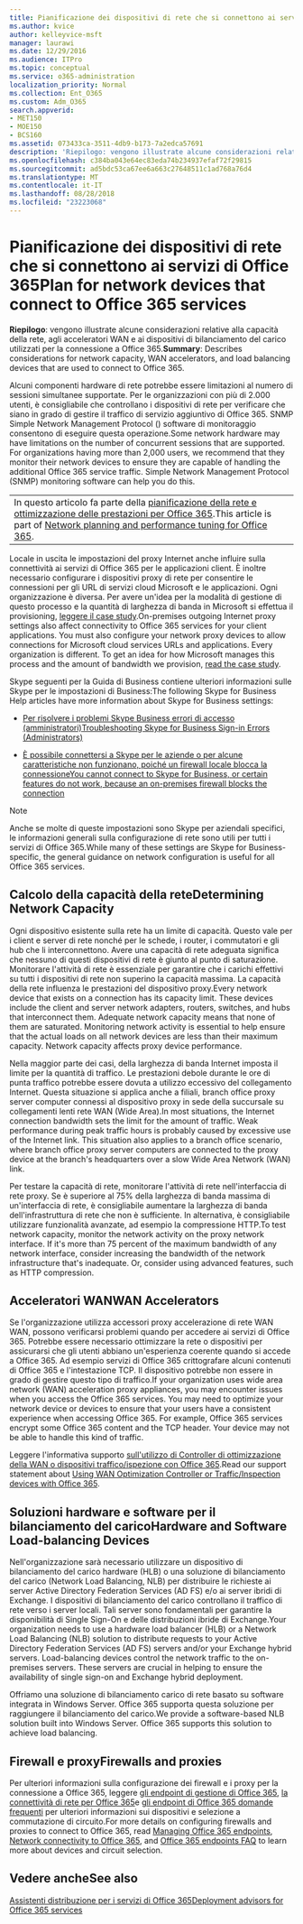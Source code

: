```yaml
---
title: Pianificazione dei dispositivi di rete che si connettono ai servizi di Office 365
ms.author: kvice
author: kelleyvice-msft
manager: laurawi
ms.date: 12/29/2016
ms.audience: ITPro
ms.topic: conceptual
ms.service: o365-administration
localization_priority: Normal
ms.collection: Ent_O365
ms.custom: Adm_O365
search.appverid:
- MET150
- MOE150
- BCS160
ms.assetid: 073433ca-3511-4db9-b173-7a2edca57691
description: 'Riepilogo: vengono illustrate alcune considerazioni relative alla capacità della rete, agli acceleratori WAN e ai dispositivi di bilanciamento del carico utilizzati per la connessione a Office 365.'
ms.openlocfilehash: c384ba043e64ec83eda74b234937efaf72f29815
ms.sourcegitcommit: ad5bdc53ca67ee6a663c27648511c1ad768a76d4
ms.translationtype: MT
ms.contentlocale: it-IT
ms.lasthandoff: 08/28/2018
ms.locfileid: "23223068"
---
```

# <a name="plan-for-network-devices-that-connect-to-office-365-services"></a><span data-ttu-id="582d9-103">Pianificazione dei dispositivi di rete che si connettono ai servizi di Office 365</span><span class="sxs-lookup"><span data-stu-id="582d9-103">Plan for network devices that connect to Office 365 services</span></span>

 <span data-ttu-id="582d9-104">**Riepilogo**: vengono illustrate alcune considerazioni relative alla capacità della rete, agli acceleratori WAN e ai dispositivi di bilanciamento del carico utilizzati per la connessione a Office 365.</span><span class="sxs-lookup"><span data-stu-id="582d9-104">**Summary**: Describes considerations for network capacity, WAN accelerators, and load balancing devices that are used to connect to Office 365.</span></span>
  
<span data-ttu-id="582d9-p101">Alcuni componenti hardware di rete potrebbe essere limitazioni al numero di sessioni simultanee supportate. Per le organizzazioni con più di 2.000 utenti, è consigliabile che controllano i dispositivi di rete per verificare che siano in grado di gestire il traffico di servizio aggiuntivo di Office 365. SNMP Simple Network Management Protocol () software di monitoraggio consentono di eseguire questa operazione.</span><span class="sxs-lookup"><span data-stu-id="582d9-p101">Some network hardware may have limitations on the number of concurrent sessions that are supported. For organizations having more than 2,000 users, we recommend that they monitor their network devices to ensure they are capable of handling the additional Office 365 service traffic. Simple Network Management Protocol (SNMP) monitoring software can help you do this.</span></span>

||
|:-----|
| <span data-ttu-id="582d9-108">In questo articolo fa parte della [pianificazione della rete e ottimizzazione delle prestazioni per Office 365](https://aka.ms/tune).</span><span class="sxs-lookup"><span data-stu-id="582d9-108">This article is part of [Network planning and performance tuning for Office 365](https://aka.ms/tune).</span></span>|

<span data-ttu-id="582d9-p102">Locale in uscita le impostazioni del proxy Internet anche influire sulla connettività ai servizi di Office 365 per le applicazioni client. È inoltre necessario configurare i dispositivi proxy di rete per consentire le connessioni per gli URL di servizi cloud Microsoft e le applicazioni. Ogni organizzazione è diversa. Per avere un'idea per la modalità di gestione di questo processo e la quantità di larghezza di banda in Microsoft si effettua il provisioning, [leggere il case study](https://www.microsoft.com/itshowcase/Article/Content/631/Optimizing-network-performance-for-Microsoft-Office-365).</span><span class="sxs-lookup"><span data-stu-id="582d9-p102">On-premises outgoing Internet proxy settings also affect connectivity to Office 365 services for your client applications. You must also configure your network proxy devices to allow connections for Microsoft cloud services URLs and applications. Every organization is different. To get an idea for how Microsoft manages this process and the amount of bandwidth we provision, [read the case study](https://www.microsoft.com/itshowcase/Article/Content/631/Optimizing-network-performance-for-Microsoft-Office-365).</span></span>
  
<span data-ttu-id="582d9-113">Skype seguenti per la Guida di Business contiene ulteriori informazioni sulle Skype per le impostazioni di Business:</span><span class="sxs-lookup"><span data-stu-id="582d9-113">The following Skype for Business Help articles have more information about Skype for Business settings:</span></span>
  
- [<span data-ttu-id="582d9-114">Per risolvere i problemi Skype Business errori di accesso (amministratori)</span><span class="sxs-lookup"><span data-stu-id="582d9-114">Troubleshooting Skype for Business Sign-in Errors (Administrators)</span></span>](https://go.microsoft.com/fwlink/p/?LinkID=243624)

- [<span data-ttu-id="582d9-115">È possibile connettersi a Skype per le aziende o per alcune caratteristiche non funzionano, poiché un firewall locale blocca la connessione</span><span class="sxs-lookup"><span data-stu-id="582d9-115">You cannot connect to Skype for Business, or certain features do not work, because an on-premises firewall blocks the connection</span></span>](https://go.microsoft.com/fwlink/p/?LinkID=243625)

> [!NOTE]
> <span data-ttu-id="582d9-116">Anche se molte di queste impostazioni sono Skype per aziendali specifici, le informazioni generali sulla configurazione di rete sono utili per tutti i servizi di Office 365.</span><span class="sxs-lookup"><span data-stu-id="582d9-116">While many of these settings are Skype for Business-specific, the general guidance on network configuration is useful for all Office 365 services.</span></span>
  
## <a name="determining-network-capacity"></a><span data-ttu-id="582d9-117">Calcolo della capacità della rete</span><span class="sxs-lookup"><span data-stu-id="582d9-117">Determining Network Capacity</span></span>

<span data-ttu-id="582d9-p103">Ogni dispositivo esistente sulla rete ha un limite di capacità. Questo vale per i client e server di rete nonché per le schede, i router, i commutatori e gli hub che li interconnettono. Avere una capacità di rete adeguata significa che nessuno di questi dispositivi di rete è giunto al punto di saturazione. Monitorare l'attività di rete è essenziale per garantire che i carichi effettivi su tutti i dispositivi di rete non superino la capacità massima. La capacità della rete influenza le prestazioni del dispositivo proxy.</span><span class="sxs-lookup"><span data-stu-id="582d9-p103">Every network device that exists on a connection has its capacity limit. These devices include the client and server network adapters, routers, switches, and hubs that interconnect them. Adequate network capacity means that none of them are saturated. Monitoring network activity is essential to help ensure that the actual loads on all network devices are less than their maximum capacity. Network capacity affects proxy device performance.</span></span>
  
<span data-ttu-id="582d9-p104">Nella maggior parte dei casi, della larghezza di banda Internet imposta il limite per la quantità di traffico. Le prestazioni debole durante le ore di punta traffico potrebbe essere dovuta a utilizzo eccessivo del collegamento Internet. Questa situazione si applica anche a filiali, branch office proxy server computer connessi al dispositivo proxy in sede della succursale su collegamenti lenti rete WAN (Wide Area).</span><span class="sxs-lookup"><span data-stu-id="582d9-p104">In most situations, the Internet connection bandwidth sets the limit for the amount of traffic. Weak performance during peak traffic hours is probably caused by excessive use of the Internet link. This situation also applies to a branch office scenario, where branch office proxy server computers are connected to the proxy device at the branch's headquarters over a slow Wide Area Network (WAN) link.</span></span>
  
<span data-ttu-id="582d9-p105">Per testare la capacità di rete, monitorare l'attività di rete nell'interfaccia di rete proxy. Se è superiore al 75% della larghezza di banda massima di un'interfaccia di rete, è consigliabile aumentare la larghezza di banda dell'infrastruttura di rete che non è sufficiente. In alternativa, è consigliabile utilizzare funzionalità avanzate, ad esempio la compressione HTTP.</span><span class="sxs-lookup"><span data-stu-id="582d9-p105">To test network capacity, monitor the network activity on the proxy network interface. If it's more than 75 percent of the maximum bandwidth of any network interface, consider increasing the bandwidth of the network infrastructure that's inadequate. Or, consider using advanced features, such as HTTP compression.</span></span>
  
## <a name="wan-accelerators"></a><span data-ttu-id="582d9-129">Acceleratori WAN</span><span class="sxs-lookup"><span data-stu-id="582d9-129">WAN Accelerators</span></span>

<span data-ttu-id="582d9-p106">Se l'organizzazione utilizza accessori proxy accelerazione di rete WAN WAN, possono verificarsi problemi quando per accedere ai servizi di Office 365. Potrebbe essere necessario ottimizzare la rete o dispositivi per assicurarsi che gli utenti abbiano un'esperienza coerente quando si accede a Office 365. Ad esempio servizi di Office 365 crittografare alcuni contenuti di Office 365 e l'intestazione TCP. Il dispositivo potrebbe non essere in grado di gestire questo tipo di traffico.</span><span class="sxs-lookup"><span data-stu-id="582d9-p106">If your organization uses wide area network (WAN) acceleration proxy appliances, you may encounter issues when you access the Office 365 services. You may need to optimize your network device or devices to ensure that your users have a consistent experience when accessing Office 365. For example, Office 365 services encrypt some Office 365 content and the TCP header. Your device may not be able to handle this kind of traffic.</span></span>
  
<span data-ttu-id="582d9-134">Leggere l'informativa supporto [sull'utilizzo di Controller di ottimizzazione della WAN o dispositivi traffico/ispezione con Office 365](https://support.microsoft.com/kb/2690045).</span><span class="sxs-lookup"><span data-stu-id="582d9-134">Read our support statement about [Using WAN Optimization Controller or Traffic/Inspection devices with Office 365](https://support.microsoft.com/kb/2690045).</span></span>
  
## <a name="hardware-and-software-load-balancing-devices"></a><span data-ttu-id="582d9-135">Soluzioni hardware e software per il bilanciamento del carico</span><span class="sxs-lookup"><span data-stu-id="582d9-135">Hardware and Software Load-balancing Devices</span></span>

<span data-ttu-id="582d9-p107">Nell'organizzazione sarà necessario utilizzare un dispositivo di bilanciamento del carico hardware (HLB) o una soluzione di bilanciamento del carico (Network Load Balancing, NLB) per distribuire le richieste ai server Active Directory Federation Services (AD FS) e/o ai server ibridi di Exchange. I dispositivi di bilanciamento del carico controllano il traffico di rete verso i server locali. Tali server sono fondamentali per garantire la disponibilità di Single Sign-On e delle distribuzioni ibride di Exchange.</span><span class="sxs-lookup"><span data-stu-id="582d9-p107">Your organization needs to use a hardware load balancer (HLB) or a Network Load Balancing (NLB) solution to distribute requests to your Active Directory Federation Services (AD FS) servers and/or your Exchange hybrid servers. Load-balancing devices control the network traffic to the on-premises servers. These servers are crucial in helping to ensure the availability of single sign-on and Exchange hybrid deployment.</span></span>
  
<span data-ttu-id="582d9-p108">Offriamo una soluzione di bilanciamento carico di rete basato su software integrata in Windows Server. Office 365 supporta questa soluzione per raggiungere il bilanciamento del carico.</span><span class="sxs-lookup"><span data-stu-id="582d9-p108">We provide a software-based NLB solution built into Windows Server. Office 365 supports this solution to achieve load balancing.</span></span>
  
## <a name="firewalls-and-proxies"></a><span data-ttu-id="582d9-141">Firewall e proxy</span><span class="sxs-lookup"><span data-stu-id="582d9-141">Firewalls and proxies</span></span>

<span data-ttu-id="582d9-142">Per ulteriori informazioni sulla configurazione dei firewall e i proxy per la connessione a Office 365, leggere [gli endpoint di gestione di Office 365](https://support.office.com/article/99cab9d4-ef59-4207-9f2b-3728eb46bf9a), [la connettività di rete per Office 365](network-connectivity.md)e [gli endpoint di Office 365 domande frequenti](https://support.office.com/article/d4088321-1c89-4b96-9c99-54c75cae2e6d) per ulteriori informazioni sui dispositivi e selezione a commutazione di circuito.</span><span class="sxs-lookup"><span data-stu-id="582d9-142">For more details on configuring firewalls and proxies to connect to Office 365, read [Managing Office 365 endpoints](https://support.office.com/article/99cab9d4-ef59-4207-9f2b-3728eb46bf9a), [Network connectivity to Office 365](network-connectivity.md), and [Office 365 endpoints FAQ](https://support.office.com/article/d4088321-1c89-4b96-9c99-54c75cae2e6d) to learn more about devices and circuit selection.</span></span>
  
## <a name="see-also"></a><span data-ttu-id="582d9-143">Vedere anche</span><span class="sxs-lookup"><span data-stu-id="582d9-143">See also</span></span>

[<span data-ttu-id="582d9-144">Assistenti distribuzione per i servizi di Office 365</span><span class="sxs-lookup"><span data-stu-id="582d9-144">Deployment advisors for Office 365 services</span></span>](deployment-advisors-for-office-365.md)
